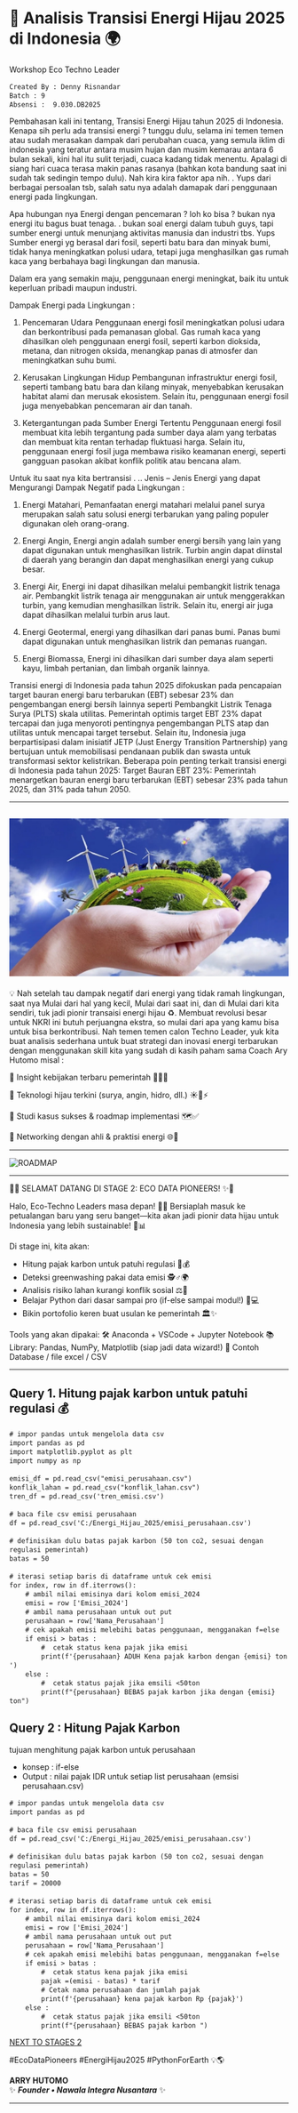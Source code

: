# 🌱  Analisis Transisi Energi Hijau 2025 di Indonesia 🌍

Workshop Eco Techno Leader
```
Created By : Denny Risnandar
Batch : 9
Absensi :  9.030.DB2025
```

Pembahasan kali ini tentang, Transisi Energi Hijau tahun 2025 di Indonesia. Kenapa sih perlu ada transisi energi ? tunggu dulu, selama ini temen temen atau sudah merasakan dampak dari perubahan cuaca, yang semula iklim di indonesia yang teratur antara musim hujan dan musim kemarau antara 6 bulan sekali, kini hal itu sulit terjadi, cuaca kadang tidak menentu. Apalagi di siang hari cuaca terasa makin panas rasanya (bahkan kota bandung saat ini sudah tak sedingin tempo dulu). Nah kira kira faktor apa nih. .  Yups dari berbagai persoalan tsb, salah satu nya adalah damapak dari penggunaan energi pada lingkungan. 

Apa hubungan nya Energi dengan pencemaran ? loh ko bisa ? bukan nya energi itu bagus buat tenaga. . bukan soal energi dalam tubuh guys, tapi sumber energi untuk menunjang aktivitas manusia dan industri tbs. Yups Sumber energi yg berasal dari fosil, seperti batu bara dan minyak bumi, tidak hanya meningkatkan polusi udara, tetapi juga menghasilkan gas rumah kaca yang berbahaya bagi lingkungan dan manusia.

Dalam era yang semakin maju, penggunaan energi meningkat, baik itu untuk keperluan pribadi maupun industri. 

Dampak Energi pada Lingkungan : 

1. Pencemaran Udara
Penggunaan energi fosil meningkatkan polusi udara dan berkontribusi pada pemanasan global. Gas rumah kaca yang dihasilkan oleh penggunaan energi fosil, seperti karbon dioksida, metana, dan nitrogen oksida, menangkap panas di atmosfer dan meningkatkan suhu bumi.

2. Kerusakan Lingkungan Hidup
Pembangunan infrastruktur energi fosil, seperti tambang batu bara dan kilang minyak, menyebabkan kerusakan habitat alami dan merusak ekosistem. Selain itu, penggunaan energi fosil juga menyebabkan pencemaran air dan tanah.

3. Ketergantungan pada Sumber Energi Tertentu
Penggunaan energi fosil membuat kita lebih tergantung pada sumber daya alam yang terbatas dan membuat kita rentan terhadap fluktuasi harga. Selain itu, penggunaan energi fosil juga membawa risiko keamanan energi, seperti gangguan pasokan akibat konflik politik atau bencana alam.

Untuk itu saat nya kita bertransisi . .. Jenis – Jenis Energi yang dapat Mengurangi Dampak Negatif pada Lingkungan : 

1. Energi Matahari, Pemanfaatan energi matahari melalui panel surya merupakan salah satu solusi energi terbarukan yang paling populer digunakan oleh orang-orang.

2. Energi Angin, Energi angin adalah sumber energi bersih yang lain yang dapat digunakan untuk menghasilkan listrik. Turbin angin dapat diinstal di daerah yang berangin dan dapat menghasilkan energi yang cukup besar.

3. Energi Air, Energi ini dapat dihasilkan melalui pembangkit listrik tenaga air. Pembangkit listrik tenaga air menggunakan air untuk menggerakkan turbin, yang kemudian menghasilkan listrik. Selain itu, energi air juga dapat dihasilkan melalui turbin arus laut.

4. Energi Geotermal, energi yang dihasilkan dari panas bumi. Panas bumi dapat digunakan untuk menghasilkan listrik dan pemanas ruangan.

5. Energi Biomassa, Energi ini dihasilkan dari sumber daya alam seperti kayu, limbah pertanian, dan limbah organik lainnya.

Transisi energi di Indonesia pada tahun 2025 difokuskan pada pencapaian target bauran energi baru terbarukan (EBT) sebesar 23% dan pengembangan energi bersih lainnya seperti Pembangkit Listrik Tenaga Surya (PLTS) skala utilitas. Pemerintah optimis target EBT 23% dapat tercapai dan juga menyoroti pentingnya pengembangan PLTS atap dan utilitas untuk mencapai target tersebut. Selain itu, Indonesia juga berpartisipasi dalam inisiatif JETP (Just Energy Transition Partnership) yang bertujuan untuk memobilisasi pendanaan publik dan swasta untuk transformasi sektor kelistrikan. 
Beberapa poin penting terkait transisi energi di Indonesia pada tahun 2025:
Target Bauran EBT 23%:
Pemerintah menargetkan bauran energi baru terbarukan (EBT) sebesar 23% pada tahun 2025, dan 31% pada tahun 2050. 

---
![TRANSISIENERGIHIJAU](https://github.com/Denny-Risnandar/Analisis-Transisi-Energi-Hijau-2025-di-Indonesia/blob/main/energi%20terbarukan.jpg)
---

💡 Nah setelah tau dampak negatif dari energi yang tidak ramah lingkungan, saat nya Mulai dari hal yang kecil, Mulai dari saat ini, dan di Mulai dari kita sendiri, tuk jadi pionir transaisi energi hijau ♻️. Membuat revolusi besar untuk NKRI ini butuh perjuangna ekstra, so mulai dari apa yang kamu bisa untuk bisa berkontribusi. Nah temen temen calon Techno Leader, yuk kita buat analisis sederhana untuk buat strategi dan inovasi energi terbarukan dengan menggunakan skill kita yang sudah di kasih paham sama Coach Ary Hutomo misal :

🔸 Insight kebijakan terbaru pemerintah 📜🇮🇩

🔸 Teknologi hijau terkini (surya, angin, hidro, dll.) ☀️🍃⚡

🔸 Studi kasus sukses & roadmap implementasi 🗺️✅

🔸 Networking dengan ahli & praktisi energi 🌐🤝

---

![ROADMAP](https://github.com/arry-hutomo/Analisis-Transisi-Energi-Hijau-2025-di-Indonesia/blob/main/ROADMAP.png)

---
🌟✨ SELAMAT DATANG DI STAGE 2: ECO DATA PIONEERS! ✨🌟


Halo, Eco-Techno Leaders masa depan! 🎉🌱 Bersiaplah masuk ke petualangan baru yang seru banget—kita akan jadi pionir data hijau untuk Indonesia yang lebih sustainable! 💚📊

Di stage ini, kita akan:
- Hitung pajak karbon untuk patuhi regulasi 📜💰
- Deteksi greenwashing pakai data emisi 🕵️♂️🌍
- Analisis risiko lahan kurangi konflik sosial ⚖️🚜
- Belajar Python dari dasar sampai pro (if-else sampai modul!) 🐍💻
- Bikin portofolio keren buat usulan ke pemerintah 🏛️✨


Tools yang akan dipakai:
🛠️ Anaconda + VSCode + Jupyter Notebook
📚 Library: Pandas, NumPy, Matplotlib (siap jadi data wizard!)
📜 Contoh Database / file excel / CSV

---

## Query 1. Hitung pajak karbon untuk patuhi regulasi 💰 

```
# impor pandas untuk mengelola data csv
import pandas as pd
import matplotlib.pyplot as plt
import numpy as np

emisi_df = pd.read_csv("emisi_perusahaan.csv")
konflik_lahan = pd.read_csv("konflik_lahan.csv")
tren_df = pd.read_csv('tren_emisi.csv')

# baca file csv emisi perusahaan
df = pd.read_csv('C:/Energi_Hijau_2025/emisi_perusahaan.csv')

# definisikan dulu batas pajak karbon (50 ton co2, sesuai dengan regulasi pemerintah)
batas = 50

# iterasi setiap baris di dataframe untuk cek emisi
for index, row in df.iterrows(): 
    # ambil nilai emisinya dari kolom emisi_2024
    emisi = row ['Emisi_2024']
    # ambil nama perusahaan untuk out put
    perusahaan = row['Nama_Perusahaan']
    # cek apakah emisi melebihi batas penggunaan, mengganakan f=else
    if emisi > batas :
        #  cetak status kena pajak jika emisi
        print(f'{perusahaan} ADUH Kena pajak karbon dengan {emisi} ton ')
    else :
        #  cetak status pajak jika emsili <50ton
        print(f"{perusahaan} BEBAS pajak karbon jika dengan {emisi} ton")
```
## Query 2 : Hitung Pajak Karbon

tujuan menghitung pajak karbon untuk perusahaan
- konsep : if-else
- Output : nilai pajak IDR untuk setiap list perusahaan (emsisi perusahaan.csv)

```
# impor pandas untuk mengelola data csv
import pandas as pd

# baca file csv emisi perusahaan
df = pd.read_csv('C:/Energi_Hijau_2025/emisi_perusahaan.csv')

# definisikan dulu batas pajak karbon (50 ton co2, sesuai dengan regulasi pemerintah)
batas = 50
tarif = 20000

# iterasi setiap baris di dataframe untuk cek emisi
for index, row in df.iterrows(): 
    # ambil nilai emisinya dari kolom emisi_2024
    emisi = row ['Emisi_2024']
    # ambil nama perusahaan untuk out put
    perusahaan = row['Nama_Perusahaan']
    # cek apakah emisi melebihi batas penggunaan, mengganakan f=else
    if emisi > batas :
        #  cetak status kena pajak jika emisi
        pajak =(emisi - batas) * tarif
        # Cetak nama perusahaan dan jumlah pajak
        print(f'{perusahaan} kena pajak karbon Rp {pajak}')
    else :
        #  cetak status pajak jika emsili <50ton
        print(f"{perusahaan} BEBAS pajak karbon ")
```






[NEXT TO STAGES 2](https://arry-hutomo.github.io/Analisis-Transisi-Energi-Hijau-2025-di-Indonesia/)

#EcoDataPioneers #EnergiHijau2025 #PythonForEarth 💡🌎


**ARRY HUTOMO**  
✨ _**Founder • Nawala Integra Nusantara**_ ✨  

---
